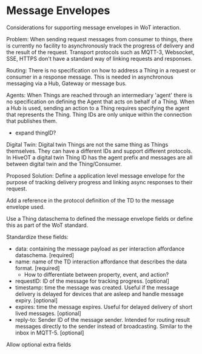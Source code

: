 # Message Envelopes

Considerations for supporting message envelopes in WoT interaction.

Problem: 
When sending request messages from consumer to things, there is currently no facility to asynchronously track the progress of delivery and the result of the request. Transport protocols such as MQTT-3, Websocket, SSE, HTTPS don't have a standard way of linking requests and responses.

Routing: There is no specification on how to address a Thing in a request or consumer in a response message. This is needed in asynchronous messaging via a Hub, Gateway or message bus.

Agents: When Things are reached through an intermediary 'agent' there is no specification on defining the Agent that acts on behalf of a Thing. When a Hub is used, sending an action to a Thing requires specifying the agent that represents the Thing. Thing IDs are only unique within the connection that publishes them.
 - expand thingID? 

Digital Twin: Digital twin Things are not the same thing as Things themselves. They can have a different IDs and support different protocols. In HiveOT a digital twin Thing ID has the agent prefix and messages are all between digital twin and the Thing/Consumer.


Proposed Solution:
Define a application level message envelope for the purpose of tracking delivery progress and linking async responses to their request. 

Add a reference in the protocol definition of the TD to the message envelope used.

Use a Thing dataschema to defined the message envelope fields or define this as part of the WoT standard.

Standardize these fields:
   * data: containing the message payload as per interaction affordance dataschema. [required]
   * name: name of the TD interaction affordance that describes the data format. [required]
     * How to differentiate between property, event, and action?
   * requestID: ID of the message for tracking progress. [optional] 
   * timestamp: time the message was created. Useful if the message delivery is delayed for devices that are asleep and handle message expiry. [optional]
   * expires: time the message expires. Useful for delayed delivery of short lived messages. [optional]
   * reply-to: Sender ID of the message sender. Intended for routing result messages directly to the sender instead of broadcasting. Similar to the inbox in MQTT-5. [optional]

Allow optional extra fields
   